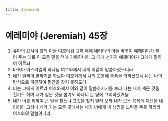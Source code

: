 ```yaml
---
title: Jeremiah
---
```


# 예레미야 (Jeremiah) 45장
1. 유다의 요시야 왕의 아들 여호야김 넷째 해에 네리야의 아들 바룩이 예레미야가 불러 주는 대로 이 모든 말을 책에 기록하니라 그 때에 선지자 예레미야가 그에게 말하여 이르되
1. 바룩아 이스라엘의 하나님 여호와께서 네게 이같이 말씀하셨느니라
1. 네가 일찍이 말하기를 화로다 여호와께서 나의 고통에 슬픔을 더하셨으니 나는 나의 탄식으로 피곤하여 평안을 찾지 못하도다
1. 너는 그에게 이르라 여호와께서 이와 같이 말씀하시기를 보라 나는 내가 세운 것을 헐기도 하며 내가 심은 것을 뽑기도 하나니 온 땅에 그리하겠거늘
1. 네가 너를 위하여 큰 일을 찾느냐 그것을 찾지 말라 보라 내가 모든 육체에 재난을 내리리라 그러나 네가 가는 모든 곳에서는 내가 너에게 네 생명을 노략물 주듯 하리라 여호와의 말씀이니라